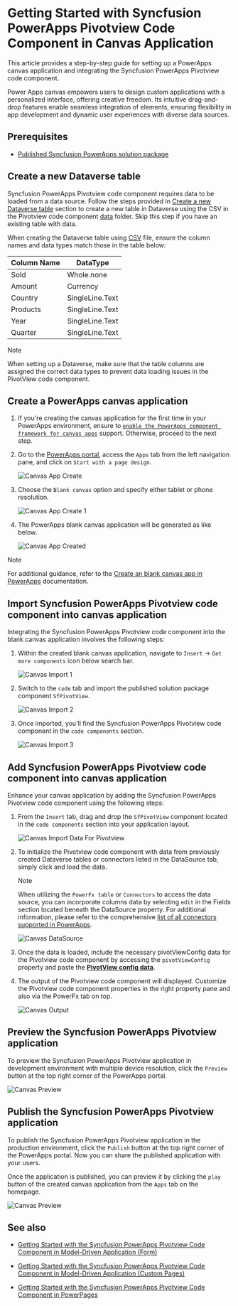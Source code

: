 # Getting Started with Syncfusion PowerApps Pivotview Code Component in Canvas Application

This article provides a step-by-step guide for setting up a PowerApps canvas application and integrating the Syncfusion PowerApps Pivotview code component.

Power Apps canvas empowers users to design custom applications with a personalized interface, offering creative freedom. Its intuitive drag-and-drop features enable seamless integration of elements, ensuring flexibility in app development and dynamic user experiences with diverse data sources.

## Prerequisites

- [Published Syncfusion PowerApps solution package](../../README.md#deploying-the-solution-package-in-the-powerapps-portal)

## Create a new Dataverse table

Syncfusion PowerApps Pivotview code component requires data to be loaded from a data source. Follow the steps provided in [Create a new Dataverse table](../common/faq.md#how-to-create-a-new-dataverse-table) section to create a new table in Dataverse using the CSV in the Pivotview code component [data](../../components/pivotview/data/pivotViewData.csv) folder. Skip this step if you have an existing table with data.

When creating the Dataverse table using [CSV](../../components/pivotview/data/pivotViewData.csv) file, ensure the column names and data types match those in the table below:

| Column Name | DataType   |
|-------------|------------|
| Sold        | Whole.none |
| Amount      | Currency |
| Country     | SingleLine.Text |
| Products    | SingleLine.Text |
| Year        | SingleLine.Text |
| Quarter     | SingleLine.Text |

> [!NOTE]
> When setting up a Dataverse, make sure that the table columns are assigned the correct data types to prevent data loading issues in the PivotView code component.

## Create a PowerApps canvas application

1. If you're creating the canvas application for the first time in your PowerApps environment, ensure to [`enable the PowerApps component framework for canvas apps`](../common/faq.md#how-to-enable-pac-framework-support-in-a-powerapps-environment) support. Otherwise, proceed to the next step.

2. Go to the [PowerApps portal](https://make.powerapps.com/), access the `Apps` tab from the left navigation pane, and click on `Start with a page design`.

    ![Canvas App Create](../images/common/CV-App.png)

3. Choose the `Blank canvas` option and specify either tablet or phone resolution.

    ![Canvas App Create 1](../images/common/CV-App1.png)

4. The PowerApps blank canvas application will be generated as like below.

    ![Canvas App Created](../images/common/CV-Created.png)

> [!NOTE]
> For additional guidance, refer to the [Create an blank canvas app in PowerApps](https://learn.microsoft.com/en-us/power-apps/maker/canvas-apps/create-blank-app) documentation.

## Import Syncfusion PowerApps Pivotview code component into canvas application

Integrating the Syncfusion PowerApps Pivotview code component into the blank canvas application involves the following steps:

1. Within the created blank canvas application, navigate to `Insert` -> `Get more components` icon below search bar.

    ![Canvas Import 1](../images/common/CV-Import1.png)

2. Switch to the `code` tab and import the published solution package component `SfPivotView`.

    ![Canvas Import 2](../images/pivotview/CV-Import2.png)

3. Once imported, you'll find the Syncfusion PowerApps Pivotview code component in the `code components` section.

    ![Canvas Import 3](../images/pivotview/CV-Import3.png)

## Add Syncfusion PowerApps Pivotview code component into canvas application

Enhance your canvas application by adding the Syncfusion PowerApps Pivotview code component using the following steps:

1. From the `Insert` tab, drag and drop the `SfPivotView` component located in the `code components` section into your application layout.

    ![Canvas Import Data For Pivotview](../images/pivotview/CV-ImportDataForPivotView.png)

2. To initialize the Pivotview code component with data from previously created Dataverse tables or connectors listed in the DataSource tab, simply click and load the data.

    > [!NOTE]
    > When utilizing the `PowerFx table` or `Connectors` to access the data source, you can incorporate columns data by selecting `edit` in the Fields section located beneath the DataSource property. For additional information, please refer to the comprehensive [list of all connectors supported in PowerApps](https://learn.microsoft.com/en-us/connectors/connector-reference/connector-reference-powerapps-connectors).

    ![Canvas DataSource](../images/pivotview/CV-DataSource.png)

3. Once the data is loaded, include the necessary pivotViewConfig data for the Pivotview code component by accessing the `pivotViewConfig` property and paste the [**PivotView config data**](../../components/pivotview/data/pivotViewConfig.json).

4. The output of the Pivotview code component will displayed. Customize the Pivotview code component properties in the right property pane and also via the PowerFx tab on top.

    ![Canvas Output](../images/pivotview/CV-Output.png)

## Preview the Syncfusion PowerApps Pivotview application

To preview the Syncfusion PowerApps Pivotview application in development environment with multiple device resolution, click the `Preview` button at the top right corner of the PowerApps portal.

![Canvas Preview](../images/pivotview/CV-Preview.png)

## Publish the Syncfusion PowerApps Pivotview application

To publish the Syncfusion PowerApps Pivotview application in the production environment, click the `Publish` button at the top right corner of the PowerApps portal. Now you can share the published application with your users.

Once the application is published, you can preview it by clicking the `play` button of the created canvas application from the `Apps` tab on the homepage.

![Canvas Preview](../images/pivotview/CV-PublishOutput.png)

## See also

- [Getting Started with the Syncfusion PowerApps Pivotview Code Component in Model-Driven Application (Form)](getting-started-with-model-driven-form.md)

- [Getting Started with the Syncfusion PowerApps Pivotview Code Component in Model-Driven Application (Custom Pages)](getting-started-with-model-driven-custom-pages.md)

- [Getting Started with the Syncfusion PowerApps Pivotview Code Component in PowerPages](getting-started-with-power-pages.md)
